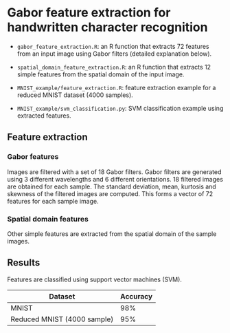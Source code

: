# Gabor feature extraction for handwritten character recognition

- `gabor_feature_extraction.R`: an R function that extracts 72 features from an input image using Gabor filters (detailed explanation below).

- `spatial_domain_feature_extraction.R`:  an R function that extracts 12 simple features from the spatial domain of the input image.

- `MNIST_example/feature_extraction.R`:  feature extraction example for a reduced MNIST dataset (4000 samples).

- `MNIST_example/svm_classification.py`: SVM classification example using extracted features. 


## Feature extraction

### Gabor features

Images are filtered with a set of 18  Gabor filters. Gabor filters are generated using 3 different wavelengths and 6 different orientations. 18 filtered images are obtained for each sample. The standard deviation, mean, kurtosis and skewness of the filtered images are computed. This forms a vector of 72 features for each sample image.


### Spatial domain features

Other simple features are extracted from the spatial domain of the sample images.


## Results

Features are classified using support vector machines (SVM). 

|Dataset|Accuracy|
|---|---|
|MNIST|98%|
|Reduced MNIST (4000 sample)|95%|
